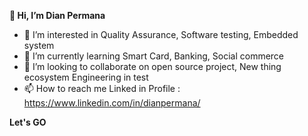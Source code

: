 **👋 Hi, I’m Dian Permana**

- 👀 I’m interested in Quality Assurance, Software testing, Embedded system 
- 🌱 I’m currently learning Smart Card, Banking, Social commerce  
- 💞️ I’m looking to collaborate on open source project, New thing ecosystem Engineering in test
- 📫 How to reach me Linked in Profile : https://www.linkedin.com/in/dianpermana/

**Let's GO**
<!---
DianPermana/DianPermana is a ✨ special ✨ repository because its `README.md` (this file) appears on your GitHub profile.
You can click the Preview link to take a look at your changes.
--->
